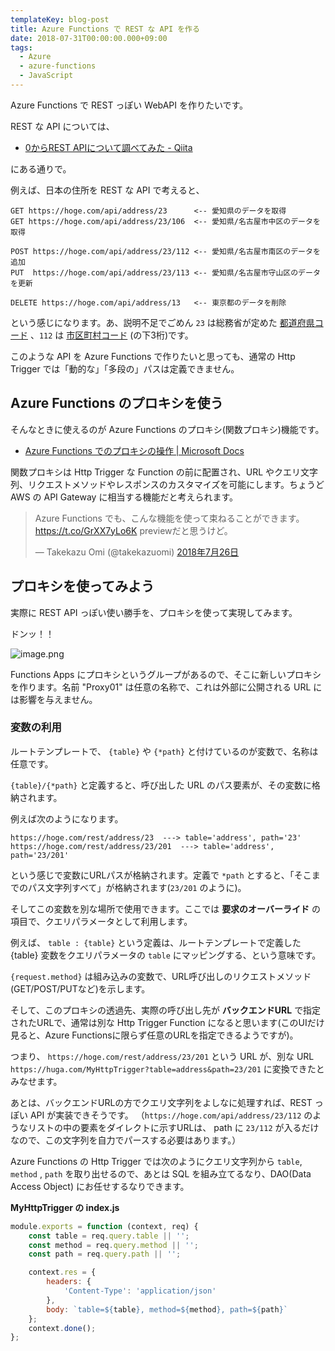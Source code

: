 ```yaml
---
templateKey: blog-post
title: Azure Functions で REST な API を作る
date: 2018-07-31T00:00:00.000+09:00
tags:
  - Azure
  - azure-functions
  - JavaScript
---
```

Azure Functions で REST っぽい WebAPI を作りたいです。

<!--more-->

REST な API については、

* [0からREST APIについて調べてみた - Qiita](https://qiita.com/masato44gm/items/dffb8281536ad321fb08)

にある通りで。

例えば、日本の住所を REST な API で考えると、

```
GET https://hoge.com/api/address/23      <-- 愛知県のデータを取得
GET https://hoge.com/api/address/23/106  <-- 愛知県/名古屋市中区のデータを取得

POST https://hoge.com/api/address/23/112 <-- 愛知県/名古屋市南区のデータを追加
PUT  https://hoge.com/api/address/23/113 <-- 愛知県/名古屋市守山区のデータを更新

DELETE https://hoge.com/api/address/13   <-- 東京都のデータを削除
```

という感じになります。あ、説明不足でごめん ``23`` は総務省が定めた [都道府県コード](http://www.soumu.go.jp/denshijiti/code.html) 、``112`` は [市区町村コード](http://www.soumu.go.jp/denshijiti/code.html) (の下3桁)です。

このような API を Azure Functions で作りたいと思っても、通常の Http Trigger では「動的な」「多段の」パスは定義できません。

## Azure Functions のプロキシを使う

そんなときに使えるのが Azure Functions のプロキシ(関数プロキシ)機能です。

* [Azure Functions でのプロキシの操作 | Microsoft Docs](https://docs.microsoft.com/ja-jp/azure/azure-functions/functions-proxies)

関数プロキシは Http Trigger な Function の前に配置され、URL やクエリ文字列、リクエストメソッドやレスポンスのカスタマイズを可能にします。ちょうど AWS の API Gateway に相当する機能だと考えられます。

<blockquote class="twitter-tweet" data-lang="ja"><p lang="ja" dir="ltr">Azure Functions でも、こんな機能を使って束ねることができます。<a href="https://t.co/GrXX7yLo6K">https://t.co/GrXX7yLo6K</a> previewだと思うけど。</p>&mdash; Takekazu Omi (@takekazuomi) <a href="https://twitter.com/takekazuomi/status/1022301008972541952?ref_src=twsrc%5Etfw">2018年7月26日</a></blockquote>
<script async src="https://platform.twitter.com/widgets.js" charset="utf-8"></script>

## プロキシを使ってみよう

実際に REST API っぽい使い勝手を、プロキシを使って実現してみます。

ドンッ！！

![image.png](https://qiita-image-store.s3.amazonaws.com/0/8227/14cee5a9-6f42-4670-13f6-0e84df8f5b08.png)

Functions Apps にプロキシというグループがあるので、そこに新しいプロキシを作ります。名前 "Proxy01" は任意の名称で、これは外部に公開される URL には影響を与えません。

### 変数の利用

ルートテンプレートで、 ``{table}`` や ``{*path}`` と付けているのが変数で、名称は任意です。

``{table}/{*path}`` と定義すると、呼び出した URL のパス要素が、その変数に格納されます。

例えば次のようになります。

```
https://hoge.com/rest/address/23  ---> table='address', path='23'
https://hoge.com/rest/address/23/201  ---> table='address', path='23/201'
```

という感じで変数にURLパスが格納されます。定義で ``*path`` とすると、「そこまでのパス文字列すべて」が格納されます(``23/201`` のように)。

そしてこの変数を別な場所で使用できます。ここでは **要求のオーバーライド** の項目で、クエリパラメータとして利用します。

例えば、 ``table : {table}`` という定義は、ルートテンプレートで定義した {table} 変数をクエリパラメータの ``table`` にマッピングする、という意味です。

``{request.method}`` は組み込みの変数で、URL呼び出しのリクエストメソッド(GET/POST/PUTなど)を示します。

そして、このプロキシの透過先、実際の呼び出し先が **バックエンドURL** で指定されたURLで、通常は別な Http Trigger Function になると思います(このUIだけ見ると、Azure Functionsに限らず任意のURLを指定できるようですが)。

つまり、
``https://hoge.com/rest/address/23/201`` 
という URL が、別な URL
``https://huga.com/MyHttpTrigger?table=address&path=23/201`` 
に変換できたとみなせます。

あとは、バックエンドURLの方でクエリ文字列をよしなに処理すれば、REST っぽい API が実装できそうです。
（``https://hoge.com/api/address/23/112`` のようなリストの中の要素をダイレクトに示すURLは、 path に ``23/112`` が入るだけなので、この文字列を自力でパースする必要はあります。）

Azure Functions の Http Trigger では次のようにクエリ文字列から ``table``, ``method`` , ``path`` を取り出せるので、あとは SQL を組み立てるなり、DAO(Data Access Object) にお任せするなりできます。

**MyHttpTrigger の index.js**

```javascript
module.exports = function (context, req) {
    const table = req.query.table || '';
    const method = req.query.method || '';
    const path = req.query.path || '';

    context.res = {
        headers: {
            'Content-Type': 'application/json'
        },
        body: `table=${table}, method=${method}, path=${path}`
    };
    context.done();
};
```

